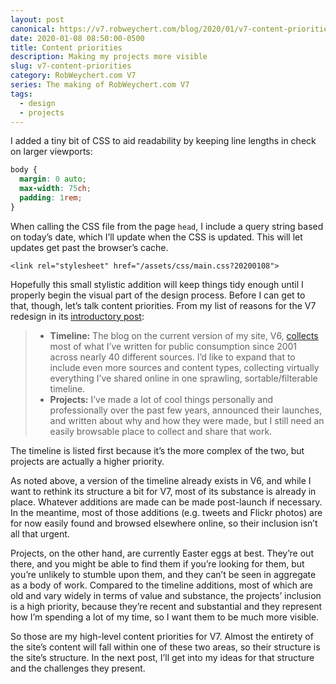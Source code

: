 ```yaml
---
layout: post
canonical: https://v7.robweychert.com/blog/2020/01/v7-content-priorities/
date: 2020-01-08 08:50:00-0500
title: Content priorities
description: Making my projects more visible
slug: v7-content-priorities
category: RobWeychert.com V7
series: The making of RobWeychert.com V7
tags:
  - design
  - projects
---
```


I added a tiny bit of CSS to aid readability by keeping line lengths in check on larger viewports:

```css
body {
  margin: 0 auto;
  max-width: 75ch;
  padding: 1rem;
}
```

When calling the CSS file from the page `head`, I include a query string based on today’s date, which I’ll update when the CSS is updated. This will let updates get past the browser’s cache.

```
<link rel="stylesheet" href="/assets/css/main.css?20200108">
```

Hopefully this small stylistic addition will keep things tidy enough until I properly begin the visual part of the design process. Before I can get to that, though, let’s talk content priorities. From my list of reasons for the V7 redesign in its [introductory post](https://v7.robweychert.com/blog/v7-introduction/):

> * **Timeline:** The blog on the current version of my site, V6, [collects](https://v6.robweychert.com/blog/) most of what I’ve written for public consumption since 2001 across nearly 40 different sources. I’d like to expand that to include even more sources and content types, collecting virtually everything I’ve shared online in one sprawling, sortable/filterable timeline.
> * **Projects:** I’ve made a lot of cool things personally and professionally over the past few years, announced their launches, and written about why and how they were made, but I still need an easily browsable place to collect and share that work.

The timeline is listed first because it’s the more complex of the two, but projects are actually a higher priority.

As noted above, a version of the timeline already exists in V6, and while I want to rethink its structure a bit for V7, most of its substance is already in place. Whatever additions are made can be made post-launch if necessary. In the meantime, most of those additions (e.g. tweets and Flickr photos) are for now easily found and browsed elsewhere online, so their inclusion isn’t all that urgent.

Projects, on the other hand, are currently Easter eggs at best. They’re out there, and you might be able to find them if you’re looking for them, but you’re unlikely to stumble upon them, and they can’t be seen in aggregate as a body of work. Compared to the timeline additions, most of which are old and vary widely in terms of value and substance, the projects’ inclusion is a high priority, because they’re recent and substantial and they represent how I’m spending a lot of my time, so I want them to be much more visible.

So those are my high-level content priorities for V7. Almost the entirety of the site’s content will fall within one of these two areas, so their structure is the site’s structure. In the next post, I’ll get into my ideas for that structure and the challenges they present.